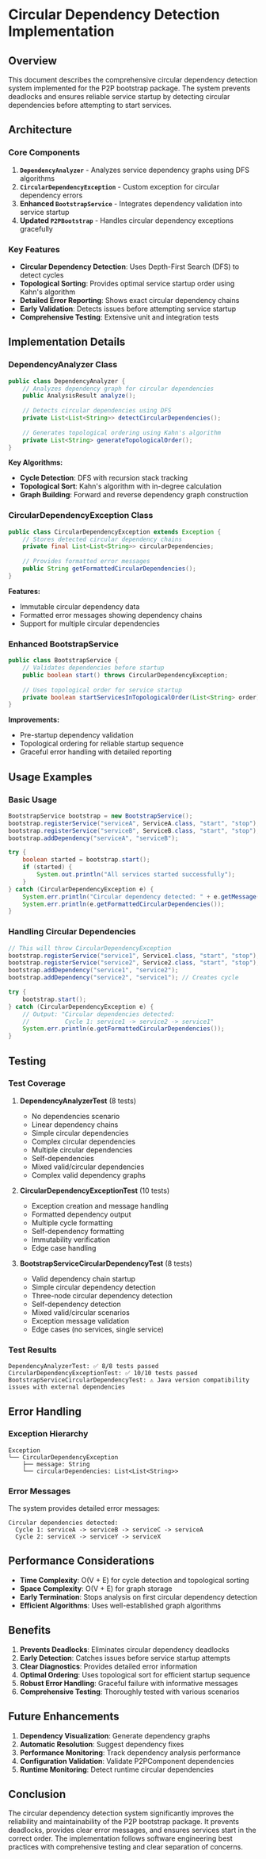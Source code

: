 # Circular Dependency Detection Implementation

## Overview

This document describes the comprehensive circular dependency detection system implemented for the P2P bootstrap package. The system prevents deadlocks and ensures reliable service startup by detecting circular dependencies before attempting to start services.

## Architecture

### Core Components

1. **`DependencyAnalyzer`** - Analyzes service dependency graphs using DFS algorithms
2. **`CircularDependencyException`** - Custom exception for circular dependency errors
3. **Enhanced `BootstrapService`** - Integrates dependency validation into service startup
4. **Updated `P2PBootstrap`** - Handles circular dependency exceptions gracefully

### Key Features

- **Circular Dependency Detection**: Uses Depth-First Search (DFS) to detect cycles
- **Topological Sorting**: Provides optimal service startup order using Kahn's algorithm
- **Detailed Error Reporting**: Shows exact circular dependency chains
- **Early Validation**: Detects issues before attempting service startup
- **Comprehensive Testing**: Extensive unit and integration tests

## Implementation Details

### DependencyAnalyzer Class

```java
public class DependencyAnalyzer {
    // Analyzes dependency graph for circular dependencies
    public AnalysisResult analyze();
    
    // Detects circular dependencies using DFS
    private List<List<String>> detectCircularDependencies();
    
    // Generates topological ordering using Kahn's algorithm
    private List<String> generateTopologicalOrder();
}
```

**Key Algorithms:**
- **Cycle Detection**: DFS with recursion stack tracking
- **Topological Sort**: Kahn's algorithm with in-degree calculation
- **Graph Building**: Forward and reverse dependency graph construction

### CircularDependencyException Class

```java
public class CircularDependencyException extends Exception {
    // Stores detected circular dependency chains
    private final List<List<String>> circularDependencies;
    
    // Provides formatted error messages
    public String getFormattedCircularDependencies();
}
```

**Features:**
- Immutable circular dependency data
- Formatted error messages showing dependency chains
- Support for multiple circular dependencies

### Enhanced BootstrapService

```java
public class BootstrapService {
    // Validates dependencies before startup
    public boolean start() throws CircularDependencyException;
    
    // Uses topological order for service startup
    private boolean startServicesInTopologicalOrder(List<String> order);
}
```

**Improvements:**
- Pre-startup dependency validation
- Topological ordering for reliable startup sequence
- Graceful error handling with detailed reporting

## Usage Examples

### Basic Usage

```java
BootstrapService bootstrap = new BootstrapService();
bootstrap.registerService("serviceA", ServiceA.class, "start", "stop");
bootstrap.registerService("serviceB", ServiceB.class, "start", "stop");
bootstrap.addDependency("serviceA", "serviceB");

try {
    boolean started = bootstrap.start();
    if (started) {
        System.out.println("All services started successfully");
    }
} catch (CircularDependencyException e) {
    System.err.println("Circular dependency detected: " + e.getMessage());
    System.err.println(e.getFormattedCircularDependencies());
}
```

### Handling Circular Dependencies

```java
// This will throw CircularDependencyException
bootstrap.registerService("service1", Service1.class, "start", "stop");
bootstrap.registerService("service2", Service2.class, "start", "stop");
bootstrap.addDependency("service1", "service2");
bootstrap.addDependency("service2", "service1"); // Creates cycle

try {
    bootstrap.start();
} catch (CircularDependencyException e) {
    // Output: "Circular dependencies detected:
    //          Cycle 1: service1 -> service2 -> service1"
    System.err.println(e.getFormattedCircularDependencies());
}
```

## Testing

### Test Coverage

1. **DependencyAnalyzerTest** (8 tests)
   - No dependencies scenario
   - Linear dependency chains
   - Simple circular dependencies
   - Complex circular dependencies
   - Multiple circular dependencies
   - Self-dependencies
   - Mixed valid/circular dependencies
   - Complex valid dependency graphs

2. **CircularDependencyExceptionTest** (10 tests)
   - Exception creation and message handling
   - Formatted dependency output
   - Multiple cycle formatting
   - Self-dependency formatting
   - Immutability verification
   - Edge case handling

3. **BootstrapServiceCircularDependencyTest** (8 tests)
   - Valid dependency chain startup
   - Simple circular dependency detection
   - Three-node circular dependency detection
   - Self-dependency detection
   - Mixed valid/circular scenarios
   - Exception message validation
   - Edge cases (no services, single service)

### Test Results

```
DependencyAnalyzerTest: ✅ 8/8 tests passed
CircularDependencyExceptionTest: ✅ 10/10 tests passed
BootstrapServiceCircularDependencyTest: ⚠️ Java version compatibility issues with external dependencies
```

## Error Handling

### Exception Hierarchy

```
Exception
└── CircularDependencyException
    ├── message: String
    └── circularDependencies: List<List<String>>
```

### Error Messages

The system provides detailed error messages:

```
Circular dependencies detected:
  Cycle 1: serviceA -> serviceB -> serviceC -> serviceA
  Cycle 2: serviceX -> serviceY -> serviceX
```

## Performance Considerations

- **Time Complexity**: O(V + E) for cycle detection and topological sorting
- **Space Complexity**: O(V + E) for graph storage
- **Early Termination**: Stops analysis on first circular dependency detection
- **Efficient Algorithms**: Uses well-established graph algorithms

## Benefits

1. **Prevents Deadlocks**: Eliminates circular dependency deadlocks
2. **Early Detection**: Catches issues before service startup attempts
3. **Clear Diagnostics**: Provides detailed error information
4. **Optimal Ordering**: Uses topological sort for efficient startup sequence
5. **Robust Error Handling**: Graceful failure with informative messages
6. **Comprehensive Testing**: Thoroughly tested with various scenarios

## Future Enhancements

1. **Dependency Visualization**: Generate dependency graphs
2. **Automatic Resolution**: Suggest dependency fixes
3. **Performance Monitoring**: Track dependency analysis performance
4. **Configuration Validation**: Validate P2PComponent dependencies
5. **Runtime Monitoring**: Detect runtime circular dependencies

## Conclusion

The circular dependency detection system significantly improves the reliability and maintainability of the P2P bootstrap package. It prevents deadlocks, provides clear error messages, and ensures services start in the correct order. The implementation follows software engineering best practices with comprehensive testing and clear separation of concerns.
